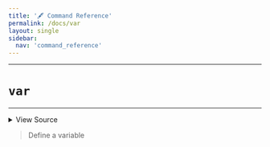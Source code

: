 ```yaml
---
title: '🖋️ Command Reference'
permalink: /docs/var
layout: single
sidebar:
  nav: 'command_reference'
---
```


---

# `var`

---



<details>
  <summary>View Source</summary>

{% highlight sh %}

if [ $# -eq 1 ]
then
  if [[ "$1" =~ ^([^=]+)=([^=]+)$ ]]
  then
    !fn --shellpen-private writeDSL writeln "${BASH_REMATCH[1]}=${BASH_REMATCH[2]}"
  else
    !fn --shellpen-private writeDSL writeln "$1=''"
  fi
elif [ $# -eq 2 ]
then
  !fn --shellpen-private writeDSL writeln "$1=$2"
elif [ $# -eq 3 ] && [ "$2" = '=' ]
then
  !fn --shellpen-private writeDSL writeln "$1=$3"
fi
{% endhighlight %}

</details>



> Define a variable







